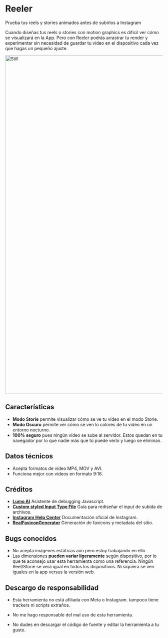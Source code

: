 # Reeler
Prueba tus reels y stories animados antes de subirlos a Instagram

Cuando diseñas tus reels o stories con motion graphics es difícil ver cómo se visualizará en la App. Pero con Reeler podrás arrastrar tu render y experimentar sin necesidad de guardar tu vídeo en el dispositivo cada vez que hagas un pequeño ajuste.

<img width="1920" height="1080" alt="Still" src="https://github.com/user-attachments/assets/00298541-f99f-400c-b84e-372b1f529c98" />

## Características
* **Modo Storie** permite visualizar cómo se ve tu vídeo en el modo Storie.
* **Modo Oscuro** permite ver cómo se ven lo colores de tu vídeo en un entorno nocturno.
* **100% seguro** pues ningún vídeo se sube al servidor. Estos quedan en tu navegador por lo que nadie más que tú puede verlo y luego se eliminan.

## Datos técnicos
* Acepta formatos de vídeo MP4, MOV y AVI.
* Funciona mejor con vídeos en formato 9:16.

## Créditos
* [**Lumo AI**](https://lumo.proton.me/) Asistente de debugging Javascript.
* [**Custom styled Input Type File**](https://nikitahl.com/custom-styled-input-type-file) Guía para rediseñar el input de subida de archivos.
* [**Instagram Help Center**](https://help.instagram.com/1631821640426723) Documentación oficial de Instagram.
* [**RealFaviconGenerator**](https://realfavicongenerator.net/) Generación de favicons y metadata del sitio.

## Bugs conocidos
* No acepta imágenes estáticas aún pero estoy trabajando en ello.
* Las dimensiones **pueden variar ligeramente** según dispositivo, por lo que te aconsejo usar esta herramienta como una referencia. Ningún Reel/Storie se verá igual en todos los dispositivos. Ni siquiera se ven iguales en la app versus la versión web.

## Descargo de responsabilidad
* Esta herramienta no está afiliada con Meta o Instagram. tampoco tiene trackers ni scripts extraños.

* No me hago responsable del mal uso de esta herramienta.

* No dudes en descargar el código de fuente y editar la herramienta a tu gusto.
